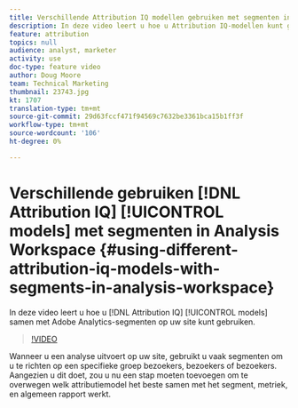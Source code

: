 ```yaml
---
title: Verschillende Attribution IQ modellen gebruiken met segmenten in Analysis Workspace
description: In deze video leert u hoe u Attribution IQ-modellen kunt gebruiken in combinatie met Adobe Analytics-segmenten op uw site.
feature: attribution
topics: null
audience: analyst, marketer
activity: use
doc-type: feature video
author: Doug Moore
team: Technical Marketing
thumbnail: 23743.jpg
kt: 1707
translation-type: tm+mt
source-git-commit: 29d63fccf471f94569c7632be3361bca15b1ff3f
workflow-type: tm+mt
source-wordcount: '106'
ht-degree: 0%

---
```



# Verschillende gebruiken [!DNL Attribution IQ] [!UICONTROL models] met segmenten in Analysis Workspace {#using-different-attribution-iq-models-with-segments-in-analysis-workspace}

In deze video leert u hoe u [!DNL Attribution IQ] [!UICONTROL models] samen met Adobe Analytics-segmenten op uw site kunt gebruiken.

>[!VIDEO](https://video.tv.adobe.com/v/23743/?quality=12)

Wanneer u een analyse uitvoert op uw site, gebruikt u vaak segmenten om u te richten op een specifieke groep bezoekers, bezoekers of bezoekers. Aangezien u dit doet, zou u nu een stap moeten toevoegen om te overwegen welk attributiemodel het beste samen met het segment, metriek, en algemeen rapport werkt.
